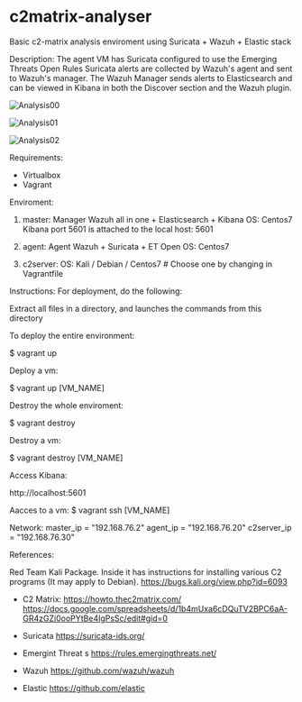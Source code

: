 # c2matrix-analyser

Basic c2-matrix analysis enviroment using Suricata + Wazuh + Elastic stack 

Description:
The agent VM has Suricata configured to use the Emerging Threats Open Rules
Suricata alerts are collected by Wazuh's agent and sent to Wazuh's manager. 
The Wazuh Manager sends alerts to Elasticsearch and can be viewed in Kibana in both the Discover section and the Wazuh plugin.

![Analysis00](https://github.com/eortizbrossard/c2matrix-evaluation/blob/master/images/suricata00.png)

![Analysis01](https://github.com/eortizbrossard/c2matrix-evaluation/blob/master/images/suricata01.png)

![Analysis02](https://github.com/eortizbrossard/c2matrix-evaluation/blob/master/images/suricata02.png)

Requirements:
- Virtualbox
- Vagrant

Enviroment:
1. master: Manager Wazuh all in one + Elasticsearch + Kibana
OS: Centos7
Kibana port 5601 is attached to the local host: 5601

2. agent:  Agent Wazuh + Suricata + ET Open
OS: Centos7

3. c2server:
OS: Kali / Debian / Centos7  # Choose one by changing in Vagrantfile

Instructions:
For deployment, do the following:

Extract all files in a directory, and launches the commands from this directory

To deploy the entire environment:

$ vagrant up 

Deploy a vm:

$ vagrant up [VM_NAME]

Destroy the whole enviroment:

$ vagrant destroy  

Destroy a vm:

$ vagrant destroy [VM_NAME]

Access Kibana:

http://localhost:5601 

Aacces to a vm:
$ vagrant ssh [VM_NAME]

Network: 
master_ip = "192.168.76.2"
agent_ip = "192.168.76.20"
c2server_ip = "192.168.76.30"

References:

Red Team Kali Package. Inside it has instructions for installing various C2 programs (It may apply to Debian).
https://bugs.kali.org/view.php?id=6093

- C2 Matrix:
https://howto.thec2matrix.com/
https://docs.google.com/spreadsheets/d/1b4mUxa6cDQuTV2BPC6aA-GR4zGZi0ooPYtBe4IgPsSc/edit#gid=0

- Suricata
https://suricata-ids.org/

- Emergint Threat s
https://rules.emergingthreats.net/

- Wazuh
https://github.com/wazuh/wazuh

- Elastic
https://github.com/elastic
